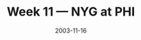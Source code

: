 ---
layout: game
title: Week 11 — NYG at PHI
season: 2003
game_id: 2003_11_NYG_PHI
week: 11
date: 2003-11-16
home_team: PHI
away_team: NYG
final_home: 28
final_away: 10
pbp_url: /assets/data/pbp/2003/2003_11_NYG_PHI.csv.gz
---